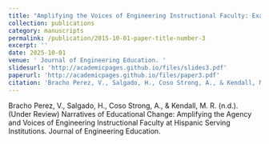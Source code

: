 ```yaml
---
title: "Amplifying the Voices of Engineering Instructional Faculty: Examining the Factors Influencing Agency Toward Impact at Hispanic-Serving Institutions (Under Review) "
collection: publications
category: manuscripts
permalink: /publication/2015-10-01-paper-title-number-3
excerpt: ''
date: 2025-10-01
venue: ' Journal of Engineering Education. '
slidesurl: 'http://academicpages.github.io/files/slides3.pdf'
paperurl: 'http://academicpages.github.io/files/paper3.pdf'
citation: 'Bracho Perez, V., Salgado, H., Coso Strong, A., & Kendall, M. R. (n.d.). (Under Review) Narratives of Educational Change: Amplifying the Agency and Voices of Engineering Instructional Faculty at Hispanic Serving Institutions. Journal of Engineering Education. '
---
```



Bracho Perez, V., Salgado, H., Coso Strong, A., & Kendall, M. R. (n.d.). (Under Review) Narratives of Educational Change: Amplifying the Agency and Voices of Engineering Instructional Faculty at Hispanic Serving Institutions. Journal of Engineering Education. 
